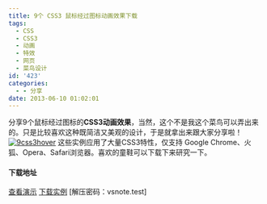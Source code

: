 ```yaml
---
title: 9个 CSS3 鼠标经过图标动画效果下载
tags:
  - CSS
  - CSS3
  - 动画
  - 特效
  - 网页
  - 菜鸟设计
id: '423'
categories:
  - - 分享
date: 2013-06-10 01:02:01
---
```


分享9个鼠标经过图标的**CSS3动画效果**，当然，这个不是我这个菜鸟可以弄出来的。只是比较喜欢这种既简洁又美观的设计，于是就拿出来跟大家分享啦！ [![9css3hover](http://vsnote.test/wp-content/uploads/2013/06/9css3hover.jpg)](http://vsnote.test/9-css3-hover-ico.html/9css3hover) 这些实例应用了大量CSS3特性，仅支持 Google Chrome、火狐、Opera、Safari浏览器。喜欢的童鞋可以下载下来研究一下。

#### 下载地址

[查看演示](http://vsnote.test/demo/9-css3-hover "9个css3鼠标经过图标动画效果") [下载实例](http://pan.baidu.com/share/link?shareid=1518972242&uk=1796312283 "百度网盘下载") \[解压密码：vsnote.test\]